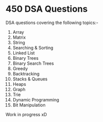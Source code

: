 # 450 DSA Questions

DSA questions covering the following topics:-

1. Array
2. Matrix
3. String
4. Searching & Sorting
5. Linked List
6. Binary Trees
7. Binary Search Trees
8. Greedy
9. Backtracking
10. Stacks & Queues 
11. Heaps
12. Graph
13. Trie
14. Dynamic Programming 
15. Bit Manipulation

Work in progress xD
